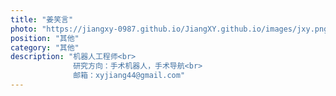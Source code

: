 ```yaml
---
title: "姜笑言"
photo: "https://jiangxy-0987.github.io/JiangXY.github.io/images/jxy.png"
position: "其他"
category: "其他"
description: "机器人工程师<br>
              研究方向：手术机器人，手术导航<br>
              邮箱：xyjiang44@gmail.com"
---
```

